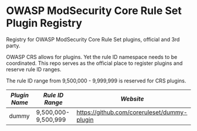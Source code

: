 # OWASP ModSecurity Core Rule Set Plugin Registry
Registry for OWASP ModSecurity Core Rule Set plugins, official and 3rd party.

OWASP CRS allows for plugins. Yet the rule ID namespace needs to be coordinated. This repo serves as the official 
place to register plugins and reserve rule ID ranges.

The rule ID range from 9,500,000 - 9,999,999 is reserved for CRS plugins.


| *Plugin Name* | *Rule ID Range*     | *Website* |
|---------------|---------------------|-----------|
| dummy         | 9,500,000-9,500,999 | https://github.com/coreruleset/dummy-plugin |
